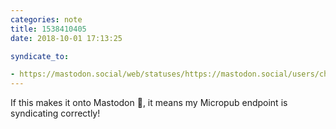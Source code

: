 ```yaml
---
categories: note
title: 1538410405
date: 2018-10-01 17:13:25

syndicate_to:

- https://mastodon.social/web/statuses/https://mastodon.social/users/chrisburnell/statuses/100821264401317304
---
```


If this makes it onto Mastodon 👋, it means my Micropub endpoint is syndicating correctly!

